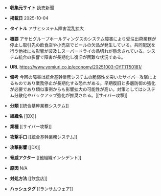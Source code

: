 - **収集元サイト**
読売新聞

- **掲載日**
2025-10-04

- **タイトル**
アサヒシステム障害混乱拡大

- **概要**
アサヒグループホールディングスのシステム障害により受注出荷業務が停止し取引先の飲食店や小売店でビールの欠品が発生している。共同配送を行う他社にも影響が波及しスーパードライの品切れが懸念されている。システム統合の影響で障害が長期化し復旧が困難な状況である。

- **URL**
https://www.yomiuri.co.jp/economy/20251003-OYT1T50181/

- **備考**
今回の障害は統合基幹業務システムの脆弱性を突いたサイバー攻撃によるものであり業務停止が長期化する恐れがある。早期復旧と多層防御の強化が必要であり類似事例からも影響拡大の可能性が高い。対策としてはシステム分散化やバックアップ強化が推奨される。[[サイバー攻撃]]

- **分類**
[[統合基幹業務システム]]

- **組織名**
[[DX]]

- **業種**
[[サイバー攻撃]]

- **攻撃手口**
[[統合基幹業務システム]]

- **攻撃影響**
[[DX]]

- **脅威アクター**
[[他組織インシデント]]

- **原因**
N/A

- **対処方法**
[[飲食店]]

- **ハッシュタグ**
[[ランサムウェア]]
